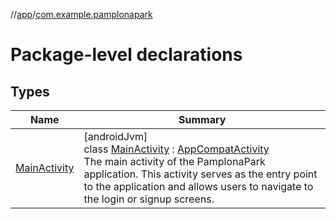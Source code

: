 //[app](../../index.md)/[com.example.pamplonapark](index.md)

# Package-level declarations

## Types

| Name | Summary |
|---|---|
| [MainActivity](-main-activity/index.md) | [androidJvm]<br>class [MainActivity](-main-activity/index.md) : [AppCompatActivity](https://developer.android.com/reference/kotlin/androidx/appcompat/app/AppCompatActivity.html)<br>The main activity of the PamplonaPark application. This activity serves as the entry point to the application and allows users to navigate to the login or signup screens. |
